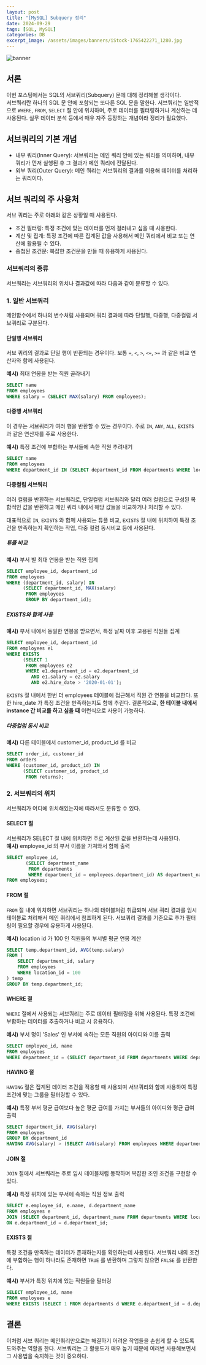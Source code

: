 ```yaml
---
layout: post
title: "[MySQL] Subquery 정리"
date: 2024-09-29
tags: [SQL, MySQL]
categories: DB
excerpt_image: /assets/images/banners/iStock-1765422271_1280.jpg
---
```


![banner](/assets/images/banners/iStock-1765422271_1280.jpg)

## 서론

이번 포스팅에서는 SQL의 서브쿼리(Subquery) 문에 대해 정리해볼 생각이다.  
서브쿼리란 하나의 SQL 문 안에 포함되는 또다른 SQL 문을 말한다. 서브쿼리는 일반적으로 ```WHERE```, ```FROM```, ```SELECT``` 절 안에 위치하며, 주로 데이터를 필터링하거나 계산하는 데 사용된다. 실무 데이터 분석 등에서 매우 자주 등장하는 개념이라 정리가 필요했다.

## 서브쿼리의 기본 개념

- 내부 쿼리(Inner Query): 서브쿼리는 메인 쿼리 안에 있는 쿼리를 의미하며, 내부 쿼리가 먼저 실행된 후 그 결과가 메인 쿼리에 전달된다.
- 외부 쿼리(Outer Query): 메인 쿼리는 서브쿼리의 결과를 이용해 데이터를 처리하는 쿼리이다.

## 서브 쿼리의 주 사용처
서브 쿼리는 주로 아래와 같은 상황일 때 사용된다.
- 조건 필터링: 특정 조건에 맞는 데이터를 먼저 걸러내고 싶을 때 사용한다.
- 계산 및 집계: 특정 조건에 따른 집계된 값을 사용해서 메인 쿼리에서 비교 또는 연산에 활용될 수 있다.
- 중첩된 조건문: 복잡한 조건문을 만들 때 유용하게 사용된다.

### 서브쿼리의 종류
서브쿼리는 서브쿼리의 위치나 결과값에 따라 다음과 같이 분류할 수 있다.

### 1. 일반 서브쿼리
메인함수에서 하나의 변수처럼 사용되며 쿼리 결과에 따라 단일행, 다중행, 다중컬럼 서브쿼리로 구분된다.

#### 단일행 서브쿼리
서브 쿼리의 결과로 단일 행이 반환되는 경우이다. 보통 ```=```, ```<```, ```>```, ```<=```, ```>=``` 과 같은 비교 연산자와 함께 사용된다.

**예시)** 최대 연봉을 받는 직원 골라내기

```SQL
SELECT name
FROM employees
WHERE salary = (SELECT MAX(salary) FROM employees);
```

#### 다중행 서브쿼리
이 경우는 서브쿼리가 여러 행을 반환할 수 있는 경우이다. 주로 ```IN```, ```ANY```, ```ALL```, ```EXISTS``` 과 같은 연산자를 주로 사용한다.

**예시)** 특정 조건에 부합하는 부서들에 속한 직원 추려내기

```SQL
SELECT name
FROM employees
WHERE department_id IN (SELECT department_id FROM departments WHERE location_id = 100);
```

#### 다중컬럼 서브쿼리
여러 컬럼을 반환하는 서브쿼리로, 단일컬럼 서브쿼리와 달리 여러 컬럼으로 구성된 복합적인 값을 반환하고 메인 쿼리 내에서 해당 값들을 비교하거나 처리할 수 있다.

대표적으로 ```IN```, ```EXISTS``` 와 함께 사용되는 튜플 비교, ```EXISTS``` 절 내에 위치하여 특정 조건을 만족하는지 확인하는 작업, 다중 컬럼 동시비교 등에 사용된다.

##### 튜플 비교
**예시)** 부서 별 최대 연봉을 받는 직원 집계

```SQL
SELECT employee_id, department_id
FROM employees
WHERE (department_id, salary) IN 
      (SELECT department_id, MAX(salary)
       FROM employees
       GROUP BY department_id);
```

##### EXISTS와 함께 사용
**예시)** 부서 내에서 동일한 연봉을 받으면서, 특정 날짜 이후 고용된 직원들 집계

```SQL
SELECT employee_id, department_id
FROM employees e1
WHERE EXISTS 
      (SELECT 1 
       FROM employees e2 
       WHERE e1.department_id = e2.department_id 
         AND e1.salary = e2.salary 
         AND e2.hire_date > '2020-01-01');
```
```EXISTS``` 절 내에서 한번 더 employees 테이블에 접근해서 직원 간 연봉을 비교한다. 또한 hire_date 가 특정 조건을 만족하는지도 함께 추린다. 결론적으로, **한 테이블 내에서 instance 간 비교를 하고 싶을 때** 이런식으로 사용이 가능하다.

##### 다중컬럼 동시 비교  
**예시)** 다른 테이블에서 customer_id, product_id 를 비교
```SQL
SELECT order_id, customer_id
FROM orders
WHERE (customer_id, product_id) IN 
      (SELECT customer_id, product_id 
       FROM returns);
```

### 2. 서브쿼리의 위치
서브쿼리가 어디에 위치해있는지에 따라서도 분류할 수 있다.

#### SELECT 절
서브쿼리가 SELECT 절 내에 위치하면 주로 계산된 값을 반환하는데 사용된다.  
**예시)** employee_id 의 부서 이름을 가져와서 함께 출력

```SQL
SELECT employee_id, 
       (SELECT department_name 
        FROM departments 
        WHERE department_id = employees.department_id) AS department_name
FROM employees;
```

#### FROM 절
```FROM``` 절 내에 위치하면 서브쿼리는 하나의 테이블처럼 취급되며 서브 쿼리 결과를 임시 테이블로 처리해서 메인 쿼리에서 참조하게 된다. 서브쿼리 결과를 기준으로 추가 필터링이 필요할 경우에 유용하게 사용된다.

**예시)** location id 가 100 인 직원들의 부서별 평균 연봉 계산

```SQL
SELECT temp.department_id, AVG(temp.salary)
FROM (
    SELECT department_id, salary
    FROM employees
    WHERE location_id = 100
) temp
GROUP BY temp.department_id;
```

#### WHERE 절
```WHERE``` 절에서 사용되는 서브쿼리는 주로 데이터 필터링을 위해 사용된다. 특정 조건에 부합하는 데이터를 추출하거나 비교 시 유용하다.  

**예시)** 부서 명이 'Sales' 인 부서에 속하는 모든 직원의 아이디와 이름 출력
```SQL
SELECT employee_id, name
FROM employees
WHERE department_id = (SELECT department_id FROM departments WHERE department_name = 'Sales');
```

#### HAVING 절
```HAVING``` 절은 집계된 데이터 조건을 적용할 때 사용되며 서브쿼리와 함께 사용하여 특정 조건에 맞는 그룹을 필터링할 수 있다.

**예시)** 특정 부서 평균 급여보다 높은 평균 급여를 가지는 부서들의 아이디와 평균 급여 출력

```SQL
SELECT department_id, AVG(salary)
FROM employees
GROUP BY department_id
HAVING AVG(salary) > (SELECT AVG(salary) FROM employees WHERE department_id = 50);
```

#### JOIN 절
```JOIN``` 절에서 서브쿼리는 주로 임시 테이블처럼 동작하며 복잡한 조인 조건을 구현할 수 있다.

**예시)** 특정 위치에 있는 부서에 속하는 직원 정보 출력
```SQL
SELECT e.employee_id, e.name, d.department_name
FROM employees e
JOIN (SELECT department_id, department_name FROM departments WHERE location_id = 100) d
ON e.department_id = d.department_id;
```

#### EXISTS 절
특정 조건을 만족하는 데이터가 존재하는지를 확인하는데 사용된다. 서브쿼리 내의 조건에 부합하는 행이 하나라도 존재하면 ```TRUE``` 를 반환하며 그렇지 않으면 ```FALSE``` 를 반환한다.

**예시)** 부서가 특정 위치에 있는 직원들을 필터링
```SQL
SELECT employee_id, name
FROM employees e
WHERE EXISTS (SELECT 1 FROM departments d WHERE e.department_id = d.department_id AND d.location_id = 100);
```

## 결론
이처럼 서브 쿼리는 메인쿼리만으로는 해결하기 어려운 작업들을 손쉽게 할 수 있도록 도와주는 역할을 한다. 서브쿼리는 그 활용도가 매우 높기 때문에 여러번 사용해보면서 그 사용법을 숙지하는 것이 중요하다. 